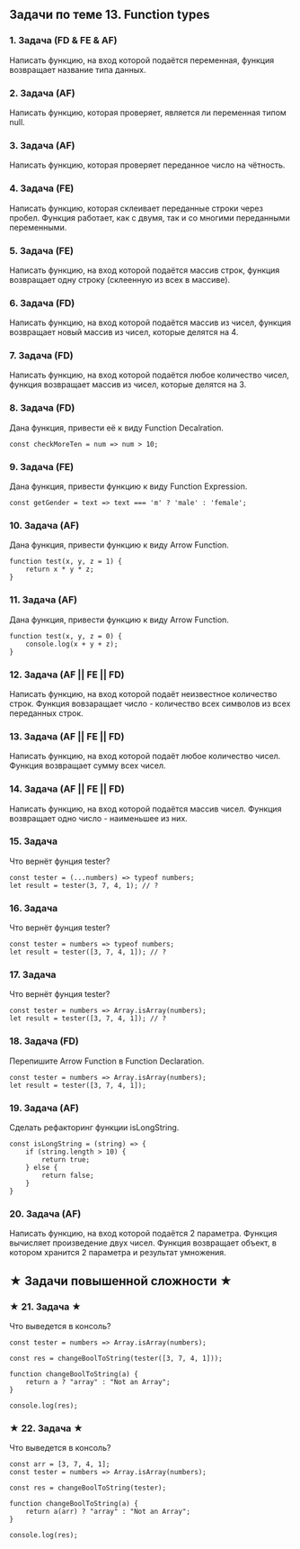 ## Задачи по теме 13. Function types ##

### 1. Задача (FD & FE & AF)
Написать функцию, на вход которой подаётся переменная, функция возвращает название типа данных.

### 2. Задача (AF)
Написать функцию, которая проверяет, является ли переменная типом null.

### 3. Задача (AF)
Написать функцию, которая проверяет переданное число на чётность.

### 4. Задача (FE)
Написать функцию, которая склеивает переданные строки через пробел. Функция работает, как с двумя, так и со многими переданными переменными.

### 5. Задача (FE)
Написать функцию, на вход которой подаётся массив строк, функция возвращает одну строку (склеенную из всех в массиве).

### 6. Задача (FD)
Написать функцию, на вход которой подаётся массив из чисел, функция возвращает новый массив из чисел, которые делятся на 4.

### 7. Задача (FD)
Написать функцию, на вход которой подаётся любое количество чисел, функция возвращает массив из чисел, которые делятся на 3.

### 8. Задача (FD)
Дана функция, привести её к виду Function Decalration.

```
const checkMoreTen = num => num > 10;
```

### 9. Задача (FE)
Дана функция, привести функцию к виду Function Expression.

```
const getGender = text => text === 'm' ? 'male' : 'female';
```

### 10. Задача (AF)
Дана функция, привести функцию к виду Arrow Function.

```
function test(x, y, z = 1) {
    return x * y * z; 
}
```
### 11. Задача (AF)
Дана функция, привести функцию к виду Arrow Function.

```
function test(x, y, z = 0) {
    console.log(x + y + z);
}
```

### 12. Задача (AF || FE || FD)
Написать функцию, на вход которой подаёт неизвестное количество строк. Функция вовзаращает число - количество всех символов из всех переданных строк.

### 13. Задача (AF || FE || FD)
Написать функцию, на вход которой подаёт любое количество чисел. Функция возвращает сумму всех чисел.

### 14. Задача (AF || FE || FD)
Написать функцию, на вход которой подаётся массив чисел. Функция возвращает одно число - наименьшее из них.

### 15. Задача
Что вернёт фунция tester?

```
const tester = (...numbers) => typeof numbers;
let result = tester(3, 7, 4, 1); // ?
```

### 16. Задача
Что вернёт фунция tester?

```
const tester = numbers => typeof numbers;
let result = tester([3, 7, 4, 1]); // ?
```

### 17. Задача
Что вернёт фунция tester?

```
const tester = numbers => Array.isArray(numbers);
let result = tester([3, 7, 4, 1]); // ?
```

### 18. Задача (FD)
Перепишите Arrow Function в Function Declaration.

```
const tester = numbers => Array.isArray(numbers);
let result = tester([3, 7, 4, 1]);
```

### 19. Задача (AF)
Сделать рефакторинг функции isLongString.

```
const isLongString = (string) => {
    if (string.length > 10) {
        return true;
    } else {
        return false;
    }
}
```

### 20. Задача (AF)
Написать функцию, на вход которой подаётся 2 параметра. Функция вычисляет произведение двух чисел.
Функция возвращает объект, в котором хранится 2 параметра и результат умножения.


## ★ Задачи повышенной сложности ★ ##

### ★ 21. Задача ★
Что выведется в консоль?

```
const tester = numbers => Array.isArray(numbers);

const res = changeBoolToString(tester([3, 7, 4, 1]));

function changeBoolToString(a) {
    return a ? "array" : "Not an Array";
}

console.log(res);
```

### ★ 22. Задача ★
Что выведется в консоль?

```
const arr = [3, 7, 4, 1];
const tester = numbers => Array.isArray(numbers);

const res = changeBoolToString(tester);

function changeBoolToString(a) {
    return a(arr) ? "array" : "Not an Array";
}

console.log(res);
```
